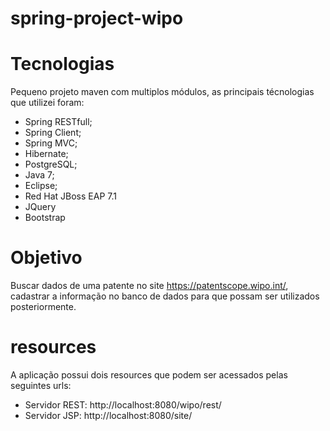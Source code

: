 # spring-project-wipo

# Tecnologias

Pequeno projeto maven com multiplos módulos, as principais técnologias que utilizei foram:

- Spring RESTfull;
- Spring Client;
- Spring MVC;
- Hibernate;
- PostgreSQL;
- Java 7;
- Eclipse;
- Red Hat JBoss EAP 7.1
- JQuery
- Bootstrap

# Objetivo

Buscar dados de uma patente no site https://patentscope.wipo.int/, cadastrar a informação no banco de dados para que possam ser utilizados posteriormente.

# resources

A aplicação possui dois resources que podem ser acessados pelas seguintes urls:

- Servidor REST: http://localhost:8080/wipo/rest/
- Servidor JSP: http://localhost:8080/site/
